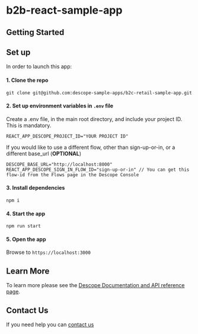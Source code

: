 # b2b-react-sample-app

## Getting Started

## Set up
In order to launch this app:

#### 1. Clone the repo 
```
git clone git@github.com:descope-sample-apps/b2c-retail-sample-app.git
```

#### 2. Set up environment variables in `.env` file

Create a .env file, in the main root directory, and include your project ID. This is mandatory.

```
REACT_APP_DESCOPE_PROJECT_ID="YOUR PROJECT ID"
```

If you would like to use a different flow, other than sign-up-or-in, or a different base_url (**OPTIONAL**)

```
DESCOPE_BASE_URL="http://localhost:8000"
REACT_APP_DESCOPE_SIGN_IN_FLOW_ID="sign-up-or-in" // You can get this flow-id from the Flows page in the Descope Console
```

#### 3. Install dependencies 
```
npm i
```
#### 4. Start the app
```
npm run start
```

#### 5. Open the app
Browse to `https://localhost:3000`

## Learn More
To learn more please see the [Descope Documentation and API reference page](https://docs.descope.com/).

## Contact Us
If you need help you can [contact us](https://docs.descope.com/support/)